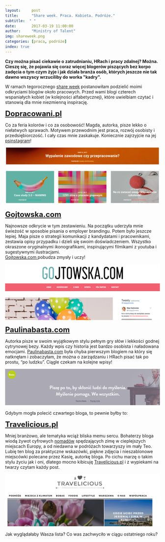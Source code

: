 ```yaml
---
layout:     post
title:      "Share week. Praca. Kobieta. Podróże."
subtitle:  " "
date:       2017-03-19 11:00:00 
author:     "Ministry of Talent"
img: shareweek.png
categories: [praca, podróże]
index: true
---
```

<b>Czy można pisać ciekawie o zatrudnianiu, HRach i pracy zdalnej? Można. Cieszę się, że pojawia się coraz więcej blogerów piszących bez korpo zadęcia o tym czym żyje i jak działa branża osób, których jeszcze nie tak dawno wszyscy wrzuciliby do worka "kadry".
   </b>
   
   W ramach tegorocznego <a href="http://andrzejtucholski.pl/2017/tworcy-polecaja-tworcow-zgloszenia-share-week-2017/" target="_blank"> share week</a> postanowiłam podzielić moimi odkryciami blogów około pracowych.
   Przed wami blogi czterech wspaniałych kobiet (w kolejności alfabetycznej), które uwielbiam czytać i stanowią dla mnie niezmienną inspirację.



<b><font size="5,5"><a href="http://dopracowani.pl/" target="_blank">Dopracowani.pl</a> </font></b>

Co za feria kolorów i co za osobowość! Magda, autorka, pisze lekko o niełatwych sprawach. 
Motywem przewodnim jest praca, rozwój osobisty i przedsiębiorczość. I cały czas mnie zaskakuje. Koniecznie zajrzyjcie na jej <a href="https://www.instagram.com/bombur_the_bulldog/" target="_blank">psinstagram</a>!

<img src="/images/dopracowani.png" class="img-responsive" alt="Picture">



<b><font size="5,5"><a href="https://gojtowska.com/" target="_blank">Gojtowska.com</a> </font></b>

Najnowsze odkrycie w tym zestawieniu. Na początku uderzyła mnie świeżość w sposobie pisania o employer brandingu. Potem było jeszcze lepiej. Maja pisze o strategii komunikacji z kandydatami i pracownikami, zestawia opisy przypadku i dzieli się swoim doświadczeniem. 
Wszystko okraszone oryginalnymi ikonografikami, inspirującymi filmikami z youtuba i sugestywnymi ilustracjami.  
<a href="https://gojtowska.com/" target="_blank"> Gojtowska.com </a>pobudza zmysły i uczy!

<img src="/images/gojtowska.png" class="img-responsive" alt="Picture">



<b><font size="5,5"><a href="http://paulinabasta.com/" target="_blank">Paulinabasta.com</a> </font></b>

Autorka pisze w swoim wyjątkowym stylu pełnym gry słów i lekkości godnej cytrynowej bezy. 
Każdy wpis czy historia jest bardzo osobista i naładowana emocjami. <a href="http://paulinabasta.com/" target="_blank">Paulinabasta.com</a> była chyba pierwszym blogiem na który się natknęłam i zobaczyłam, że można o zarządzaniu i HRach pisać tak po prostu, “po ludzku”. Ciągle czekam na kolejne wpisy! 

<img src="/images/basta.png" class="img-responsive" alt="Picture">


Gdybym mogła polecić czwartego bloga, to pewnie byłby to:

<b><font size="5,5"><a href="https://travelicious.pl/" target="_blank">Travelicious.pl</a> </font></b>

Mniej branżowo, ale tematyka wciąż bliska memu sercu. 
Bohaterzy bloga wiodą żywot cyfrowych <a href="http://ministryoftalent.co.uk/2016/11/29/nomad-pl/" target="_blank">nomadów</a> spędzających zimę w cieplejszych miejscach Europy, a od niedawna w podróżach towarzyszy im mały Teo. 
Lubię ten blog za praktyczne wskazówki, piękne zdjęcia i nieszablonowe miejscówki polecane przez Kasię, autorkę bloga. Po cichu marzę o takim stylu życiu jak i oni, dlatego mocno kibicuję <a href="https://travelicious.pl/" target="_blank">Travelicious.pl</a> i z wypiekami na twarzy czytam każdy post. 

<img src="/images/travelicious.png" class="img-responsive" alt="Picture">



Jak wyglądałaby Wasza lista? Co was zachwyciło w ciągu ostatniego roku?



